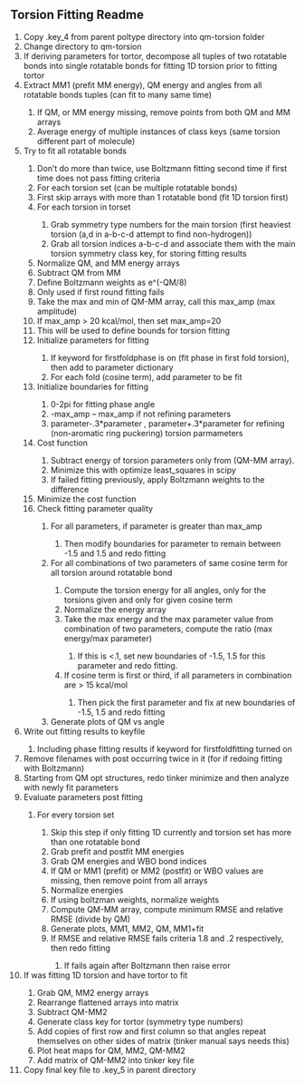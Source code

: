 ## Torsion Fitting Readme
<ol>
<li>    Copy .key_4 from parent poltype directory into qm-torsion folder </li> 
<li>    Change directory to qm-torsion </li> 
<li>    If deriving parameters for tortor, decompose all tuples of two rotatable bonds into single rotatable bonds for fitting 1D torsion prior to fitting tortor </li> 
<li>    Extract MM1 (prefit MM energy), QM energy and angles from all rotatable bonds tuples (can fit to many same time) </li> 
<ol>
<li>    If QM, or MM energy missing, remove points from both QM and MM arrays </li> 
<li>    Average energy of multiple instances of class keys (same torsion different part of molecule) </li> 
</ol>
<li>    Try to fit all rotatable bonds </li> 
<ol>
<li>    Don’t do more than twice, use Boltzmann fitting second time if first time does not pass fitting criteria </li> 
<li>    For each torsion set (can be multiple rotatable bonds) </li> 
<li>    First skip arrays with more than 1 rotatable bond (fit 1D torsion first) </li> 
<li>    For each torsion in torset </li> 
<ol>
<li>    Grab symmetry type numbers for the main torsion (first heaviest torsion (a,d in a-b-c-d attempt to find non-hydrogen)) </li> 
<li>    Grab all torsion indices a-b-c-d and associate them with the main torsion symmetry class key, for storing fitting results </li> 
</ol>
<li>    Normalize QM, and MM energy arrays </li> 
<li>    Subtract QM from MM </li>  
<li>    Define Boltzmann weights as e^(-QM/8) </li> 
<li>    Only used if first round fitting fails </li> 
<li>    Take the max and min of QM-MM array, call this max_amp (max amplitude) </li> 
<li>    If max_amp > 20 kcal/mol, then set max_amp=20 </li> 
<li>    This  will be used to define bounds for torsion fitting </li> 
<li>    Initialize parameters for fitting </li> 
<ol>
<li>    If keyword for firstfoldphase is on (fit phase in first fold torsion), then add to parameter dictionary </li> 
<li>    For each fold (cosine term), add parameter to be fit </li> 
</ol>
<li>    Initialize boundaries for fitting	</li> 
<ol>
<li>    0-2pi for fitting phase angle </li> 
<li>    -max_amp – max_amp if not refining parameters </li> 
<li>    parameter-.3*parameter , parameter+.3*parameter for refining (non-aromatic ring puckering) torsion parmameters </li> 
</ol>
<li>    Cost function </li> 
<ol>
<li>    Subtract energy of torsion parameters only from (QM-MM array). </li> 
<li>    Minimize this with optimize least_squares in scipy </li> 
<li>    If failed fitting previously, apply Boltzmann weights to the difference </li> 
</ol>
<li>    Minimize the cost function </li> 
<li>    Check fitting parameter quality </li> 
<ol>
<li>    For all parameters, if parameter is greater than max_amp </li> 
<ol>
<li>    Then modify boundaries for parameter to remain between -1.5 and 1.5 and redo fitting </li> 
</ol>
<li>    For all combinations of two parameters of same cosine term for all torsion around rotatable bond </li> 
<ol>
<li>    Compute the torsion energy for all angles, only for the torsions given and only for given cosine term </li> 
<li>    Normalize the energy array </li> 
<li>    Take the max energy and the max parameter value from combination of two parameters, compute the ratio (max energy/max parameter) </li> 
<ol>
<li>    If this is <.1, set new boundaries of -1.5, 1.5 for this parameter and redo fitting. </li> 
</ol>
<li>    If cosine term is first or third, if all parameters in combination are > 15 kcal/mol </li> 
<ol>
<li>    Then pick the first parameter and fix at new boundaries of -1.5, 1.5 and redo fitting </li> 
</ol>
</ol>
<li>    Generate plots of QM vs angle </li> 
</ol>
</ol>
<li>    Write out fitting results to keyfile </li> 
<ol>
<li>    Including phase fitting results if keyword for firstfoldfitting turned on </li> 
</ol>
<li>    Remove filenames with post occurring twice in it (for if redoing fitting with Boltzmann) </li> 
<li>    Starting from QM opt structures, redo tinker minimize and then analyze with newly fit parameters </li> 
<li>    Evaluate parameters post fitting </li> 
<ol>
<li>    For every torsion set </li> 
<ol>
<li>    Skip this step if only fitting 1D currently and torsion set has more than one rotatable bond </li> 
<li>    Grab prefit and postfit MM energies </li> 
<li>    Grab QM energies and WBO bond indices </li> 
<li>    If QM or MM1 (prefit) or MM2 (postfit) or WBO values are missing, then remove point from all arrays </li> 
<li>    Normalize energies </li> 
<li>    If using boltzman weights, normalize weights </li> 
<li>    Compute QM-MM array, compute minimum RMSE and relative RMSE (divide by QM) </li> 
<li>    Generate plots, MM1, MM2, QM, MM1+fit </li> 
<li>    If RMSE and relative RMSE fails criteria 1.8 and .2 respectively, then redo fitting </li> 
<ol>
<li>    If fails again after Boltzmann then raise error </li> 
</ol>
</ol>
</ol>
<li>    If was fitting 1D torsion and have tortor to fit </li> 
<ol>
<li>    Grab QM, MM2 energy arrays </li> 
<li>    Rearrange flattened arrays into matrix </li> 
<li>    Subtract QM-MM2 </li> 
<li>    Generate class key for tortor (symmetry type numbers) </li> 
<li>    Add copies of first row and first column so that angles repeat themselves on other sides of matrix (tinker manual says needs this) </li> 
<li>    Plot heat maps for QM, MM2, QM-MM2 </li> 
<li>    Add matrix of QM-MM2 into tinker key file </li> 
</ol>
<li>    Copy final key file to .key_5 in parent directory </li> 
</ol>
